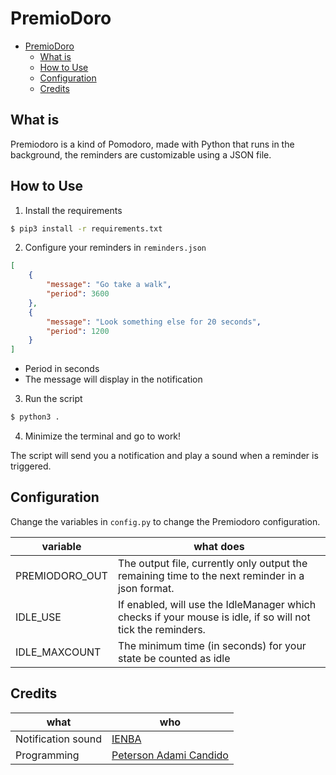 # PremioDoro

- [PremioDoro](#premiodoro)
  - [What is](#what-is)
  - [How to Use](#how-to-use)
  - [Configuration](#configuration)
  - [Credits](#credits)

## What is

Premiodoro is a kind of Pomodoro, made with Python that runs in the background, the reminders are customizable using a JSON file.

## How to Use

1. Install the requirements

```bash
$ pip3 install -r requirements.txt
```

2. Configure your reminders in `reminders.json`

```json
[
    {
        "message": "Go take a walk",
        "period": 3600
    },
    {
        "message": "Look something else for 20 seconds",
        "period": 1200
    }
]
```
* Period in seconds
* The message will display in the notification

3. Run the script

```bash
$ python3 .
```

4. Minimize the terminal and go to work!

The script will send you a notification and play a sound when a reminder is triggered.

## Configuration 

Change the variables in `config.py` to change the Premiodoro configuration.

| variable       | what does                                                                                                   |
| -------------- | ----------------------------------------------------------------------------------------------------------- |
| PREMIODORO_OUT | The output file, currently only output the remaining time to the next reminder in a json format.            |
| IDLE_USE       | If enabled, will use the IdleManager which checks if your mouse is idle, if so will not tick the reminders. |
| IDLE_MAXCOUNT  | The minimum time (in seconds) for your state be counted as idle                                             |

## Credits

| what               | who                                                         |
| ------------------ | ----------------------------------------------------------- |
| Notification sound | [IENBA](https://freesound.org/people/IENBA/sounds/545495/)  |
| Programming        | [Peterson Adami Candido](https://github.com/wetrustinprize) |